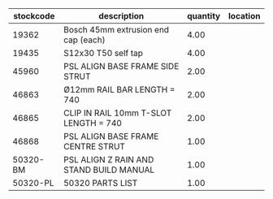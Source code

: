 |stockcode|description|quantity|location|
|---------|-----------|--------|--------|
|19362|Bosch 45mm extrusion end cap (each)|4.00||
|19435|S12x30 T50 self tap|4.00||
|45960|PSL ALIGN BASE FRAME SIDE STRUT|2.00||
|46863|Ø12mm RAIL BAR LENGTH = 740|2.00||
|46865|CLIP IN RAIL 10mm T-SLOT LENGTH = 740|2.00||
|46868|PSL ALIGN BASE FRAME CENTRE STRUT|1.00||
|50320-BM|PSL ALIGN Z RAIN AND STAND BUILD MANUAL|1.00||
|50320-PL|50320 PARTS LIST|1.00||
